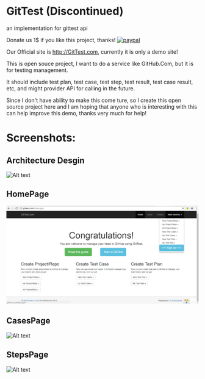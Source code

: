 # GitTest (Discontinued)
an implementation for gittest api

Donate us 1$ if you like this project, thanks! [![paypal](https://www.paypalobjects.com/en_US/i/btn/btn_donateCC_LG.gif)](https://www.paypal.me/jumpingyang/1)

Our Official site is http://GitTest.com, currently it is only a demo site!

This is open souce project, I want to do a service like GitHub.Com, but it is for testing management.

It should include test plan, test case, test step, test result, test case result, etc, and might provider API for calling in the future.

Since I don't have ability to make this come ture, so I create this open source project here and I am hoping that anyone who is interesting with this can help improve this demo, thanks very much for help!

# Screenshots:
## Architecture Desgin
![Alt text](https://github.com/gittestapi/gittest/raw/master/dev-docs/architecture%20desgin.png "ArchitectureDesgin")

## HomePage
![Alt text](HomePage.PNG?raw=true "HomePage")

## CasesPage
![Alt text](CasesPage.PNG?raw=true "CasesPage")

## StepsPage
![Alt text](StepsPage.PNG?raw=true "StepsPage")
